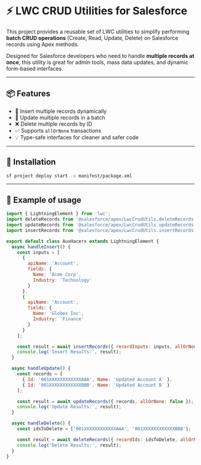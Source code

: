 # ⚡ LWC CRUD Utilities for Salesforce

This project provides a reusable set of LWC utilities to simplify performing **batch CRUD operations** (Create, Read, Update, Delete) on Salesforce records using Apex methods.

Designed for Salesforce developers who need to handle **multiple records at once**, this utility is great for admin tools, mass data updates, and dynamic form-based interfaces.

---

## 📦 Features

- 📝 Insert multiple records dynamically
- 🔄 Update multiple records in a batch
- ❌ Delete multiple records by ID
- ✅ Supports `allOrNone` transactions
- 💡 Type-safe interfaces for cleaner and safer code

---

## 🔧 Installation

```bash
sf project deploy start -x manifest/package.xml
```

---

## 🚀 Example of usage
```js
import { LightningElement } from 'lwc';
import deleteRecords from '@salesforce/apex/LwcCrudUtils.deleteRecords';
import updateRecords from '@salesforce/apex/LwcCrudUtils.updateRecords';
import insertRecords from '@salesforce/apex/LwcCrudUtils.insertRecords';

export default class AuxHacerx extends LightningElement {
  async handleInsert() {
    const inputs = [
      {
        apiName: 'Account',
        fields: {
          Name: 'Acme Corp',
          Industry: 'Technology'
        }
      },
      {
        apiName: 'Account',
        fields: {
          Name: 'Globex Inc',
          Industry: 'Finance'
        }
      }
    ];

    const result = await insertRecords({ recordInputs: inputs, allOrNone: true });
    console.log('Insert Results:', result);
  }

  async handleUpdate() {
    const records = [
      { Id: '001XXXXXXXXXXXXAAA', Name: 'Updated Account A' },
      { Id: '001XXXXXXXXXXXXBBB', Name: 'Updated Account B' }
    ];

    const result = await updateRecords({ records, allOrNone: false });
    console.log('Update Results:', result);
  }

  async handleDelete() {
    const idsToDelete = ['001XXXXXXXXXXXXAAA', '001XXXXXXXXXXXXBBB'];

    const result = await deleteRecords({ recordIds: idsToDelete, allOrNone: true });
    console.log('Delete Results:', result);
  }
}
```